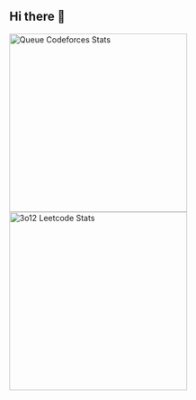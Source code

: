 ## Hi there 👋

<span>
<a href="https://codeforces.com/profile/tihskar">
<img height="316" src="https://codeforces-readme-stats.vercel.app/api/card?username=tihskar&theme=github_dark&disable_animations=false&show_icons=true&force_username=true" alt="Queue Codeforces Stats"/>
</a>
<a href="https://leetcode.com/u/rakshit2611/">
<img height="316" src="https://leetcard.jacoblin.cool/Rakshit2611?theme=dark&font=Concert%20One&ext=activity" alt="3o12 Leetcode Stats"/>
</a>
</a>
</span>

<!--
**rakshitzz/rakshitzz** is a ✨ _special_ ✨ repository because its `README.md` (this file) appears on your GitHub profile.

Here are some ideas to get you started:

- 🔭 I’m currently working on ...
- 🌱 I’m currently learning ...
- 👯 I’m looking to collaborate on ...
- 🤔 I’m looking for help with ...
- 💬 Ask me about ...
- 📫 How to reach me: ...
- 😄 Pronouns: ...
- ⚡ Fun fact: ...
-->
